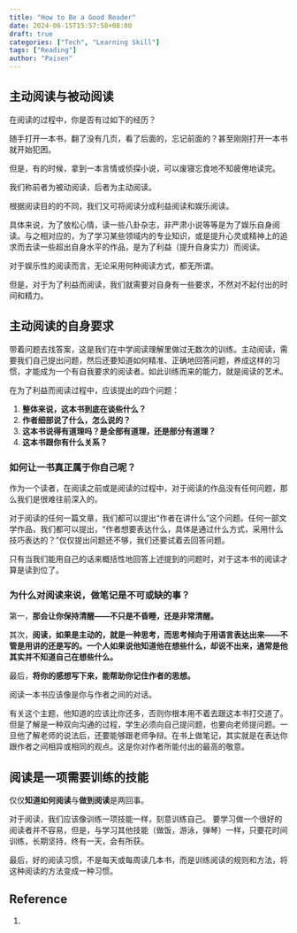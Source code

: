 ```yaml
---
title: "How to Be a Good Reader"
date: 2024-06-15T15:57:58+08:00
draft: true
categories: ["Tech", "Learning Skill"]
tags: ["Reading"]
author: "Paisen"
---
```

## 主动阅读与被动阅读

在阅读的过程中，你是否有过如下的经历？

随手打开一本书，翻了没有几页，看了后面的，忘记前面的？甚至刚刚打开一本书就开始犯困。

但是，有的时候，拿到一本言情或侦探小说，可以废寝忘食地不知疲倦地读完。

我们称前者为被动阅读，后者为主动阅读。

根据阅读目的的不同，我们又可将阅读分成利益阅读和娱乐阅读。

具体来说，为了放松心情，读一些八卦杂志，非严肃小说等等是为了娱乐自身阅读。与之相对应的，为了学习某些领域内的专业知识，或是提升心灵或精神上的追求而去读一些超出自身水平的作品，是为了利益（提升自身实力）而阅读。

对于娱乐性的阅读而言，无论采用何种阅读方式，都无所谓。

但是，对于为了利益而阅读，我们就需要对自身有一些要求，不然对不起付出的时间和精力。

## 主动阅读的自身要求
带着问题去找答案，这是我们在中学阅读理解里做过无数次的训练。主动阅读，需要我们自己提出问题，然后还要知道如何精准、正确地回答问题，养成这样的习惯，才能成为一个有自我要求的阅读者。如此训练而来的能力，就是阅读的艺术。

在为了利益而阅读过程中，应该提出的四个问题：

1. **整体来说，这本书到底在谈些什么？**
2. **作者细部说了什么，怎么说的？**
3. **这本书说得有道理吗？是全部有道理，还是部分有道理？**
4. **这本书跟你有什么关系？**


### 如何让一书真正属于你自己呢？

作为一个读者，在阅读之前或是阅读的过程中，对于阅读的作品没有任何问题，那么我们是很难往前深入的。

对于阅读的任何一篇文章，我们都可以提出“作者在讲什么”这个问题。任何一部文学作品，我们都可以提出，“作者想要表达什么，具体是通过什么方式，采用什么技巧表达的？”仅仅提出问题还不够，我们还要试着去回答问题。

只有当我们能用自己的话来概括性地回答上述提到的问题时，对于这本书的阅读才算是读到位了。

### 为什么对阅读来说，做笔记是不可或缺的事？

第一，**那会让你保持清醒——不只是不昏睡，还是非常清醒。**

其次，**阅读，如果是主动的，就是一种思考，而思考倾向于用语言表达出来——不管是用讲的还是写的。一个人如果说他知道他在想些什么，却说不出来，通常是他其实并不知道自己在想些什么。**

最后，**将你的感想写下来，能帮助你记住作者的思想。**

阅读一本书应该像是你与作者之间的对话。

有关这个主题，他知道的应该比你还多，否则你根本用不着去跟这本书打交道了。但是了解是一种双向沟通的过程，学生必须向自己提问题，也要向老师提问题。一旦他了解老师的说法后，还要能够跟老师争辩。在书上做笔记，其实就是在表达你跟作者之间相异或相同的观点。这是你对作者所能付出的最高的敬意。

## 阅读是一项需要训练的技能

仅仅**知道如何阅读**与**做到阅读**是两回事。

对于阅读，我们应该像训练一项技能一样，刻意训练自己。
要学习做一个很好的阅读者并不容易，但是，与学习其他技能（做饭，游泳，弹琴）一样，只要花时间训练，长期坚持，终有一天，会有所获。

最后，好的阅读习惯，不是每天或每周读几本书，而是训练阅读的规则和方法，将这种阅读的方法变成一种习惯。



## Reference
1. []()